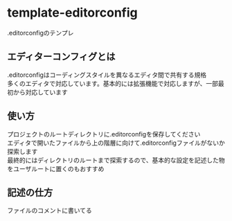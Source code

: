# template-editorconfig
.editorconfigのテンプレ

## エディターコンフィグとは
.editorconfigはコーディングスタイルを異なるエディタ間で共有する規格  
多くのエディタで対応しています。基本的には拡張機能で対応しますが、一部最初から対応しています  

## 使い方
プロジェクトのルートディレクトリに.editorconfigを保存してください  
エディタで開いたファイルから上の階層に向けて.editorconfigファイルがないか探索します  
最終的にはディレクトリのルートまで探索するので、基本的な設定を記述した物をユーザルートに置くのもおすすめ  

## 記述の仕方
ファイルのコメントに書いてる  

